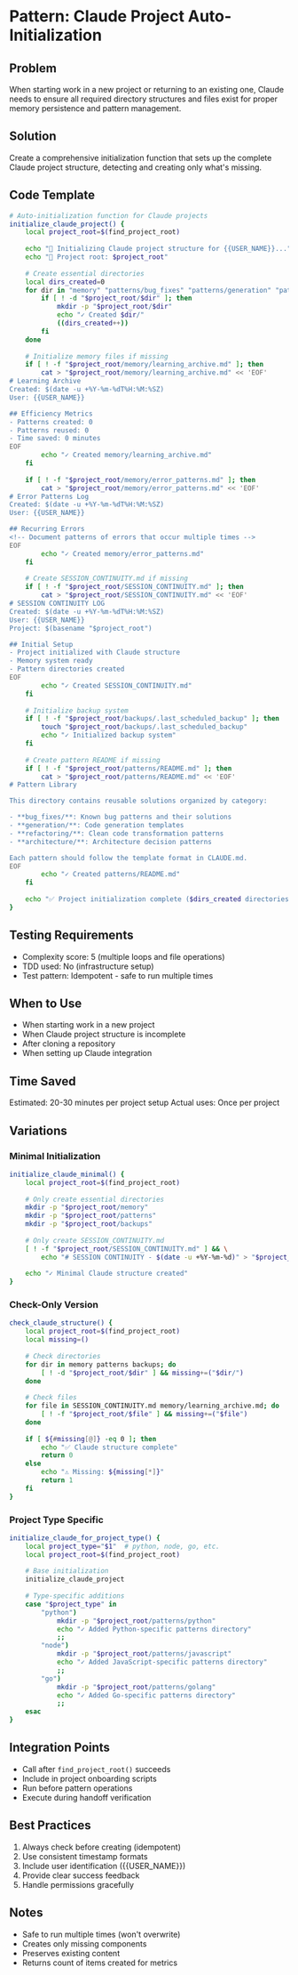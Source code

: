 # Pattern: Claude Project Auto-Initialization

## Problem
When starting work in a new project or returning to an existing one, Claude needs to ensure all required directory structures and files exist for proper memory persistence and pattern management.

## Solution
Create a comprehensive initialization function that sets up the complete Claude project structure, detecting and creating only what's missing.

## Code Template

```bash
# Auto-initialization function for Claude projects
initialize_claude_project() {
    local project_root=$(find_project_root)
    
    echo "🚀 Initializing Claude project structure for {{USER_NAME}}..."
    echo "📁 Project root: $project_root"
    
    # Create essential directories
    local dirs_created=0
    for dir in "memory" "patterns/bug_fixes" "patterns/generation" "patterns/refactoring" "patterns/architecture" "backups" "tests" "docs"; do
        if [ ! -d "$project_root/$dir" ]; then
            mkdir -p "$project_root/$dir"
            echo "✓ Created $dir/"
            ((dirs_created++))
        fi
    done
    
    # Initialize memory files if missing
    if [ ! -f "$project_root/memory/learning_archive.md" ]; then
        cat > "$project_root/memory/learning_archive.md" << 'EOF'
# Learning Archive
Created: $(date -u +%Y-%m-%dT%H:%M:%SZ)
User: {{USER_NAME}}

## Efficiency Metrics
- Patterns created: 0
- Patterns reused: 0
- Time saved: 0 minutes
EOF
        echo "✓ Created memory/learning_archive.md"
    fi
    
    if [ ! -f "$project_root/memory/error_patterns.md" ]; then
        cat > "$project_root/memory/error_patterns.md" << 'EOF'
# Error Patterns Log
Created: $(date -u +%Y-%m-%dT%H:%M:%SZ)
User: {{USER_NAME}}

## Recurring Errors
<!-- Document patterns of errors that occur multiple times -->
EOF
        echo "✓ Created memory/error_patterns.md"
    fi
    
    # Create SESSION_CONTINUITY.md if missing
    if [ ! -f "$project_root/SESSION_CONTINUITY.md" ]; then
        cat > "$project_root/SESSION_CONTINUITY.md" << 'EOF'
# SESSION CONTINUITY LOG
Created: $(date -u +%Y-%m-%dT%H:%M:%SZ)
User: {{USER_NAME}}
Project: $(basename "$project_root")

## Initial Setup
- Project initialized with Claude structure
- Memory system ready
- Pattern directories created
EOF
        echo "✓ Created SESSION_CONTINUITY.md"
    fi
    
    # Initialize backup system
    if [ ! -f "$project_root/backups/.last_scheduled_backup" ]; then
        touch "$project_root/backups/.last_scheduled_backup"
        echo "✓ Initialized backup system"
    fi
    
    # Create pattern README if missing
    if [ ! -f "$project_root/patterns/README.md" ]; then
        cat > "$project_root/patterns/README.md" << 'EOF'
# Pattern Library

This directory contains reusable solutions organized by category:

- **bug_fixes/**: Known bug patterns and their solutions
- **generation/**: Code generation templates  
- **refactoring/**: Clean code transformation patterns
- **architecture/**: Architecture decision patterns

Each pattern should follow the template format in CLAUDE.md.
EOF
        echo "✓ Created patterns/README.md"
    fi
    
    echo "✅ Project initialization complete ($dirs_created directories created)"
}
```

## Testing Requirements
- Complexity score: 5 (multiple loops and file operations)
- TDD used: No (infrastructure setup)
- Test pattern: Idempotent - safe to run multiple times

## When to Use
- When starting work in a new project
- When Claude project structure is incomplete
- After cloning a repository
- When setting up Claude integration

## Time Saved
Estimated: 20-30 minutes per project setup
Actual uses: Once per project

## Variations

### Minimal Initialization
```bash
initialize_claude_minimal() {
    local project_root=$(find_project_root)
    
    # Only create essential directories
    mkdir -p "$project_root/memory"
    mkdir -p "$project_root/patterns"
    mkdir -p "$project_root/backups"
    
    # Only create SESSION_CONTINUITY.md
    [ ! -f "$project_root/SESSION_CONTINUITY.md" ] && \
        echo "# SESSION CONTINUITY - $(date -u +%Y-%m-%d)" > "$project_root/SESSION_CONTINUITY.md"
        
    echo "✓ Minimal Claude structure created"
}
```

### Check-Only Version
```bash
check_claude_structure() {
    local project_root=$(find_project_root)
    local missing=()
    
    # Check directories
    for dir in memory patterns backups; do
        [ ! -d "$project_root/$dir" ] && missing+=("$dir/")
    done
    
    # Check files
    for file in SESSION_CONTINUITY.md memory/learning_archive.md; do
        [ ! -f "$project_root/$file" ] && missing+=("$file")
    done
    
    if [ ${#missing[@]} -eq 0 ]; then
        echo "✅ Claude structure complete"
        return 0
    else
        echo "⚠️ Missing: ${missing[*]}"
        return 1
    fi
}
```

### Project Type Specific
```bash
initialize_claude_for_project_type() {
    local project_type="$1"  # python, node, go, etc.
    local project_root=$(find_project_root)
    
    # Base initialization
    initialize_claude_project
    
    # Type-specific additions
    case "$project_type" in
        "python")
            mkdir -p "$project_root/patterns/python"
            echo "✓ Added Python-specific patterns directory"
            ;;
        "node")
            mkdir -p "$project_root/patterns/javascript"
            echo "✓ Added JavaScript-specific patterns directory"
            ;;
        "go")
            mkdir -p "$project_root/patterns/golang"
            echo "✓ Added Go-specific patterns directory"
            ;;
    esac
}
```

## Integration Points
- Call after `find_project_root()` succeeds
- Include in project onboarding scripts
- Run before pattern operations
- Execute during handoff verification

## Best Practices
1. Always check before creating (idempotent)
2. Use consistent timestamp formats
3. Include user identification ({{USER_NAME}})
4. Provide clear success feedback
5. Handle permissions gracefully

## Notes
- Safe to run multiple times (won't overwrite)
- Creates only missing components
- Preserves existing content
- Returns count of items created for metrics